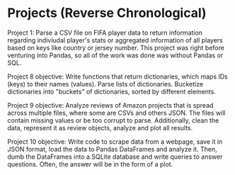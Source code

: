 # Projects (Reverse Chronological)

Project 1: Parse a CSV file on FIFA player data to return information regarding indiviudal player's stats or aggregated information of all players based on keys like country or jersey number. This project was right before venturing into Pandas, so all of the work was done was without Pandas or SQL.

Project 8 objective: Write functions that return dictionaries, which maps IDs (keys) to their names (values). Parse lists of dictionaries. Bucketize dictionaries into "buckets" of dictionaries, sorted by different elements. 

Project 9 objective: Analyze reviews of Amazon projects that is spread across multiple files, where some are CSVs and others JSON. The files will contain missing values or be too corrupt to parse. Additionally, clean the data, represent it as review objects, analyze and plot all results. 

Project 10 objective: Write code to scrape data from a webpage, save it in JSON format, load the data to Pandas DataFrames and analyze it. Then, dumb the DataFrames into a SQLite database and write queries to answer questions. Often, the answer will be in the form of a plot. 

